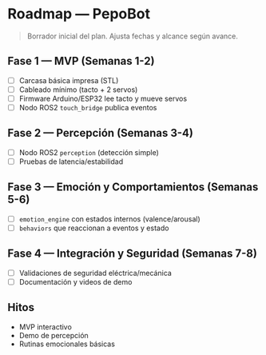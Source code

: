 # Roadmap — PepoBot

> Borrador inicial del plan. Ajusta fechas y alcance según avance.

## Fase 1 — MVP (Semanas 1-2)

- [ ] Carcasa básica impresa (STL)
- [ ] Cableado mínimo (tacto + 2 servos)
- [ ] Firmware Arduino/ESP32 lee tacto y mueve servos
- [ ] Nodo ROS2 `touch_bridge` publica eventos

## Fase 2 — Percepción (Semanas 3-4)

- [ ] Nodo ROS2 `perception` (detección simple)
- [ ] Pruebas de latencia/estabilidad

## Fase 3 — Emoción y Comportamientos (Semanas 5-6)

- [ ] `emotion_engine` con estados internos (valence/arousal)
- [ ] `behaviors` que reaccionan a eventos y estado

## Fase 4 — Integración y Seguridad (Semanas 7-8)

- [ ] Validaciones de seguridad eléctrica/mecánica
- [ ] Documentación y videos de demo

## Hitos

- MVP interactivo
- Demo de percepción
- Rutinas emocionales básicas
